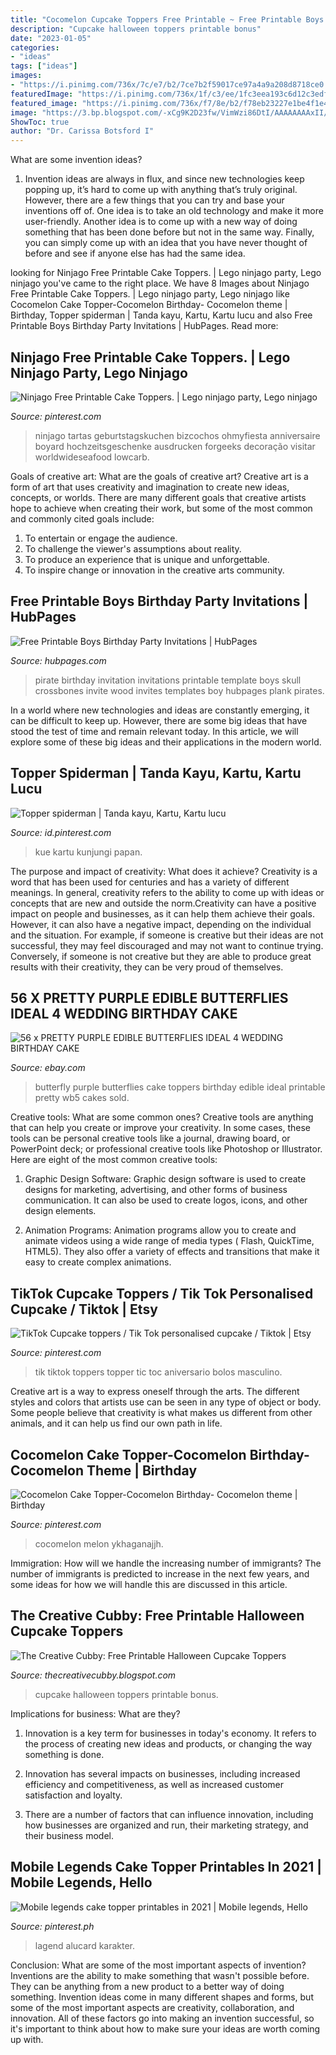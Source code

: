 ```yaml
---
title: "Cocomelon Cupcake Toppers Free Printable ~ Free Printable Boys Birthday Party Invitations"
description: "Cupcake halloween toppers printable bonus"
date: "2023-01-05"
categories:
- "ideas"
tags: ["ideas"]
images:
- "https://i.pinimg.com/736x/7c/e7/b2/7ce7b2f59017ce97a4a9a208d8718ce0.jpg"
featuredImage: "https://i.pinimg.com/736x/1f/c3/ee/1fc3eea193c6d12c3edf989bec321da4.jpg"
featured_image: "https://i.pinimg.com/736x/f7/8e/b2/f78eb23227e1be4f1e4fb54a3afbda5e.jpg"
image: "https://3.bp.blogspot.com/-xCg9K2D23fw/VimWzi86DtI/AAAAAAAAxII/1xqv8NDMut8/s1600/Free%2BPrintable%2BHalloween%2BCupcake%2BTopper%2B19.jpg"
ShowToc: true
author: "Dr. Carissa Botsford I"
---
```



What are some invention ideas?
1. Invention ideas are always in flux, and since new technologies keep popping up, it’s hard to come up with anything that’s truly original. However, there are a few things that you can try and base your inventions off of. One idea is to take an old technology and make it more user-friendly. Another idea is to come up with a new way of doing something that has been done before but not in the same way. Finally, you can simply come up with an idea that you have never thought of before and see if anyone else has had the same idea.

	

		
looking for Ninjago Free Printable Cake Toppers. | Lego ninjago party, Lego ninjago you've came to the right place. We have 8 Images about Ninjago Free Printable Cake Toppers. | Lego ninjago party, Lego ninjago like Cocomelon Cake Topper-Cocomelon Birthday- Cocomelon theme | Birthday, Topper spiderman | Tanda kayu, Kartu, Kartu lucu and also Free Printable Boys Birthday Party Invitations | HubPages. Read more:
		
    
## Ninjago Free Printable Cake Toppers. | Lego Ninjago Party, Lego Ninjago

<img loading=lazy src="https://i.pinimg.com/736x/7d/91/2d/7d912d2358fac8945a42b9e6bdd60d70.jpg" onerror="this.onerror=null;this.src='https://tse3.mm.bing.net/th?id=OIP.YAX-0TK2gI26MiCjMYNnXQHaJ4&amp;pid=15.1';" alt="Ninjago Free Printable Cake Toppers. | Lego ninjago party, Lego ninjago">

_Source: pinterest.com_

>ninjago tartas geburtstagskuchen bizcochos ohmyfiesta anniversaire boyard hochzeitsgeschenke ausdrucken forgeeks decoração visitar worldwideseafood lowcarb. 

	

Goals of creative art: What are the goals of creative art?
Creative art is a form of art that uses creativity and imagination to create new ideas, concepts, or worlds. There are many different goals that creative artists hope to achieve when creating their work, but some of the most common and commonly cited goals include: 
1. To entertain or engage the audience.
2. To challenge the viewer's assumptions about reality.
3. To produce an experience that is unique and unforgettable.
4. To inspire change or innovation in the creative arts community.

    
## Free Printable Boys Birthday Party Invitations | HubPages

<img loading=lazy src="https://usercontent1.hubstatic.com/4288242_f520.jpg" onerror="this.onerror=null;this.src='https://tse2.mm.bing.net/th?id=OIP.Ho-T5qUgCNIyyG2ymvS_lAHaKX&amp;pid=15.1';" alt="Free Printable Boys Birthday Party Invitations | HubPages">

_Source: hubpages.com_

>pirate birthday invitation invitations printable template boys skull crossbones invite wood invites templates boy hubpages plank pirates. 

	

In a world where new technologies and ideas are constantly emerging, it can be difficult to keep up. However, there are some big ideas that have stood the test of time and remain relevant today. In this article, we will explore some of these big ideas and their applications in the modern world.

    
## Topper Spiderman | Tanda Kayu, Kartu, Kartu Lucu

<img loading=lazy src="https://i.pinimg.com/736x/f7/8e/b2/f78eb23227e1be4f1e4fb54a3afbda5e.jpg" onerror="this.onerror=null;this.src='https://tse1.mm.bing.net/th?id=OIP.hgjYBGJPZODRvHQ2V1WaiQHaKe&amp;pid=15.1';" alt="Topper spiderman | Tanda kayu, Kartu, Kartu lucu">

_Source: id.pinterest.com_

>kue kartu kunjungi papan. 

	

The purpose and impact of creativity: What does it achieve?
Creativity is a word that has been used for centuries and has a variety of different meanings. In general, creativity refers to the ability to come up with ideas or concepts that are new and outside the norm.Creativity can have a positive impact on people and businesses, as it can help them achieve their goals. However, it can also have a negative impact, depending on the individual and the situation. For example, if someone is creative but their ideas are not successful, they may feel discouraged and may not want to continue trying. Conversely, if someone is not creative but they are able to produce great results with their creativity, they can be very proud of themselves.

    
## 56 X PRETTY PURPLE EDIBLE BUTTERFLIES IDEAL 4 WEDDING BIRTHDAY CAKE

<img loading=lazy src="http://i.ebayimg.com/images/i/160661567059-0-1/s-l1000.jpg" onerror="this.onerror=null;this.src='https://tse1.mm.bing.net/th?id=OIP.3srWm4n-jxLUACU_v7Q8MgAAAA&amp;pid=15.1';" alt="56 x PRETTY PURPLE EDIBLE BUTTERFLIES IDEAL 4 WEDDING BIRTHDAY CAKE">

_Source: ebay.com_

>butterfly purple butterflies cake toppers birthday edible ideal printable pretty wb5 cakes sold. 

	

Creative tools: What are some common ones?
Creative tools are anything that can help you create or improve your creativity. In some cases, these tools can be personal creative tools like a journal, drawing board, or PowerPoint deck; or professional creative tools like Photoshop or Illustrator. Here are eight of the most common creative tools:
1. Graphic Design Software: Graphic design software is used to create designs for marketing, advertising, and other forms of business communication. It can also be used to create logos, icons, and other design elements.

2. Animation Programs: Animation programs allow you to create and animate videos using a wide range of media types ( Flash, QuickTime, HTML5). They also offer a variety of effects and transitions that make it easy to create complex animations.


    
## TikTok Cupcake Toppers / Tik Tok Personalised Cupcake / Tiktok | Etsy

<img loading=lazy src="https://i.pinimg.com/736x/7c/e7/b2/7ce7b2f59017ce97a4a9a208d8718ce0.jpg" onerror="this.onerror=null;this.src='https://tse4.mm.bing.net/th?id=OIP.7f8DyraX2nie8rbc2VdjowHaJ3&amp;pid=15.1';" alt="TikTok Cupcake toppers / Tik Tok personalised cupcake / Tiktok | Etsy">

_Source: pinterest.com_

>tik tiktok toppers topper tic toc aniversario bolos masculino. 

	

Creative art is a way to express oneself through the arts. The different styles and colors that artists use can be seen in any type of object or body. Some people believe that creativity is what makes us different from other animals, and it can help us find our own path in life.

    
## Cocomelon Cake Topper-Cocomelon Birthday- Cocomelon Theme | Birthday

<img loading=lazy src="https://i.pinimg.com/736x/29/e4/0f/29e40fb0e5fcede082439f9d6c5b063e.jpg" onerror="this.onerror=null;this.src='https://tse1.mm.bing.net/th?id=OIP.--tKV_PGJgdf9wCwv862_AHaHu&amp;pid=15.1';" alt="Cocomelon Cake Topper-Cocomelon Birthday- Cocomelon theme | Birthday">

_Source: pinterest.com_

>cocomelon melon ykhaganajjh. 

	

Immigration: How will we handle the increasing number of immigrants?
The number of immigrants is predicted to increase in the next few years, and some ideas for how we will handle this are discussed in this article.

    
## The Creative Cubby: Free Printable Halloween Cupcake Toppers

<img loading=lazy src="https://3.bp.blogspot.com/-xCg9K2D23fw/VimWzi86DtI/AAAAAAAAxII/1xqv8NDMut8/s1600/Free%2BPrintable%2BHalloween%2BCupcake%2BTopper%2B19.jpg" onerror="this.onerror=null;this.src='https://tse3.mm.bing.net/th?id=OIP.eTvL2Sf5AdobmY1ekpwfUQHaJl&amp;pid=15.1';" alt="The Creative Cubby: Free Printable Halloween Cupcake Toppers">

_Source: thecreativecubby.blogspot.com_

>cupcake halloween toppers printable bonus. 

	

Implications for business: What are they?
1. Innovation is a key term for businesses in today's economy. It refers to the process of creating new ideas and products, or changing the way something is done.
2. Innovation has several impacts on businesses, including increased efficiency and competitiveness, as well as increased customer satisfaction and loyalty.

3. There are a number of factors that can influence innovation, including how businesses are organized and run, their marketing strategy, and their business model.

    
## Mobile Legends Cake Topper Printables In 2021 | Mobile Legends, Hello

<img loading=lazy src="https://i.pinimg.com/736x/1f/c3/ee/1fc3eea193c6d12c3edf989bec321da4.jpg" onerror="this.onerror=null;this.src='https://tse3.mm.bing.net/th?id=OIP.rsLNut0UjrZtxJSgQBld7gHaLF&amp;pid=15.1';" alt="Mobile legends cake topper printables in 2021 | Mobile legends, Hello">

_Source: pinterest.ph_

>lagend alucard karakter. 

	

Conclusion: What are some of the most important aspects of invention?
Inventions are the ability to make something that wasn't possible before. They can be anything from a new product to a better way of doing something. Invention ideas come in many different shapes and forms, but some of the most important aspects are creativity, collaboration, and innovation. All of these factors go into making an invention successful, so it's important to think about how to make sure your ideas are worth coming up with.

